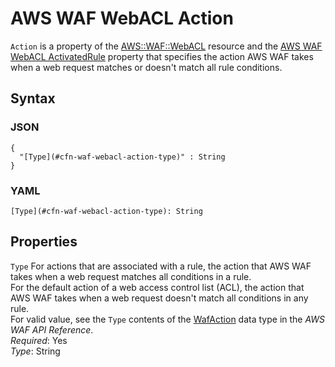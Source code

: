 # AWS WAF WebACL Action<a name="aws-properties-waf-webacl-action"></a>

`Action` is a property of the [AWS::WAF::WebACL](aws-resource-waf-webacl.md) resource and the [AWS WAF WebACL ActivatedRule](aws-properties-waf-webacl-rules.md) property that specifies the action AWS WAF takes when a web request matches or doesn't match all rule conditions\.

## Syntax<a name="w4ab1c21c10d210c33c17b5"></a>

### JSON<a name="aws-properties-waf-webacl-action-syntax.json"></a>

```
{
  "[Type](#cfn-waf-webacl-action-type)" : String
}
```

### YAML<a name="aws-properties-waf-webacl-action-syntax.yaml"></a>

```
[Type](#cfn-waf-webacl-action-type): String
```

## Properties<a name="w4ab1c21c10d210c33c17b7"></a>

`Type`  <a name="cfn-waf-webacl-action-type"></a>
For actions that are associated with a rule, the action that AWS WAF takes when a web request matches all conditions in a rule\.  
For the default action of a web access control list \(ACL\), the action that AWS WAF takes when a web request doesn't match all conditions in any rule\.  
For valid value, see the `Type` contents of the [WafAction](https://docs.aws.amazon.com/waf/latest/APIReference/API_WafAction.html) data type in the *AWS WAF API Reference*\.  
*Required*: Yes  
*Type*: String